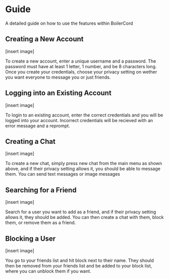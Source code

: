# Guide

A detailed guide on how to use the features within BoilerCord

## Creating a New Account
[insert image]

To create a new account, enter a unique username and a password. The password must have at least 1 letter, 1 number, and 
be 8 characters long. Once you create your credentials, choose your privacy setting on wether you want everyone to message you or just friends.

## Logging into an Existing Account
[insert image]

To login to an existing account, enter the correct credentials and you will be logged into your account. Incorrect credentials will be recieved with an error message and a reprompt.

## Creating a Chat
[insert image]

To create a new chat, simply press new chat from the main menu as shown above, and if their privacy setting allows it, you should be able to message them. You can send text messages or image messages

## Searching for a Friend
[insert image]

Search for a user you want to add as a friend, and if their privacy setting allows it, they should be added. You can then create a chat with them, block them, or remove them as a friend.

## Blocking a User
[insert image]

You go to your friends list and hit block next to their name. They should then be removed from your friends list and be added to your block list, where you can unblock them if you want.
